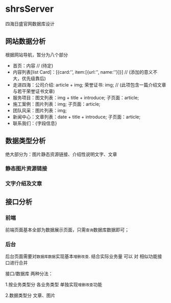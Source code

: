 # shrsServer
四海日盛官网数据库设计

## 网站数据分析
  根据网站导航，暂分为八个部分
+ 首页：内容 // (待定)
+ 内容列表[list Card]：[{card:'', item:[{url:'', name:''}]}]  // (添加的意义不大，优先级靠后)
+ 走进四海：公司介绍: article + img; 荣誉证书: img; // (此项包含一篇介绍文章与若干荣誉证书文章)
+ 服务项目：图文列表：img + title + introduce; 子页面：article;
+ 施工案例：图片列表：img; 子页面：article;
+ 团队风采：图片列表：img;
+ 新闻中心：文章列表：date + title + introduce; 子页面：article;
+ 联系我们：{字段信息}

## 数据类型分析
  绝大部分为：图片静态资源链接、介绍性说明文字、文章
### 静态图片资源链接


### 文字介绍及文章


## 接口分析
### 前端
  前端页面基本全部为数据展示页面，只需`查询`数据库数据即可；

### 后台
  后台页面需要对`数据库数据`实现基本`增删改查`.
  结合实际业务量 可以 对 相似功能接口进行合并
  
  接口/数据库 两种分法：

  1.按业务类型分
    各业务类型 单独实现`增删改查`功能

  2.数据类型分
    文章、图片

